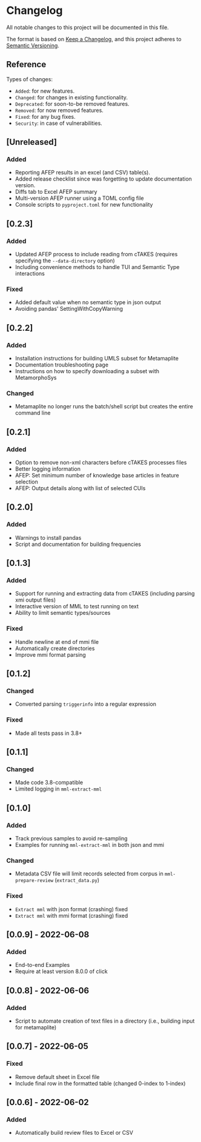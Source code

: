 # Changelog

All notable changes to this project will be documented in this file.

The format is based on [Keep a Changelog](https://keepachangelog.com/en/1.0.0/),
and this project adheres to [Semantic Versioning](https://semver.org/spec/v2.0.0.html).

## Reference

Types of changes:

* `Added`: for new features.
* `Changed`: for changes in existing functionality.
* `Deprecated`: for soon-to-be removed features.
* `Removed`: for now removed features.
* `Fixed`: for any bug fixes.
* `Security`: in case of vulnerabilities.


## [Unreleased]

### Added

- Reporting AFEP results in an excel (and CSV) table(s).
- Added release checklist since was forgetting to update documentation version.
- Diffs tab to Excel AFEP summary
- Multi-version AFEP runner using a TOML config file
- Console scripts to `pyproject.toml` for new functionality

## [0.2.3]

### Added

- Updated AFEP process to include reading from cTAKES (requires specifying the `--data-directory` option)
- Including convenience methods to handle TUI and Semantic Type interactions

### Fixed

- Added default value when no semantic type in json output
- Avoiding pandas' SettingWithCopyWarning

## [0.2.2]

### Added

- Installation instructions for building UMLS subset for Metamaplite
- Documentation troubleshooting page
- Instructions on how to specify downloading a subset with MetamorphoSys

### Changed

- Metamaplite no longer runs the batch/shell script but creates the entire command line

## [0.2.1]

### Added

- Option to remove non-xml characters before cTAKES processes files
- Better logging information
- AFEP: Set minimum number of knowledge base articles in feature selection
- AFEP: Output details along with list of selected CUIs

## [0.2.0]

### Added

- Warnings to install pandas
- Script and documentation for building frequencies

## [0.1.3]

### Added

- Support for running and extracting data from cTAKES (including parsing xmi output files)
- Interactive version of MML to test running on text
- Ability to limit semantic types/sources

### Fixed

- Handle newline at end of mmi file
- Automatically create directories
- Improve mmi format parsing

## [0.1.2]

### Changed

- Converted parsing `triggerinfo` into a regular expression

### Fixed

- Made all tests pass in 3.8+

## [0.1.1]

### Changed

- Made code 3.8-compatible
- Limited logging in `mml-extract-mml`

## [0.1.0]

### Added

- Track previous samples to avoid re-sampling
- Examples for running `mml-extract-mml` in both json and mmi

### Changed

- Metadata CSV file will limit records selected from corpus in `mml-prepare-review` (`extract_data.py`)

### Fixed

- `Extract mml` with json format (crashing) fixed
- `Extract mml` with mmi format (crashing) fixed

## [0.0.9] - 2022-06-08

### Added

- End-to-end Examples
- Require at least version 8.0.0 of click

## [0.0.8] - 2022-06-06

### Added

- Script to automate creation of text files in a directory (i.e., building input for metamaplite)

## [0.0.7] - 2022-06-05

### Fixed

- Remove default sheet in Excel file
- Include final row in the formatted table (changed 0-index to 1-index)

## [0.0.6] - 2022-06-02

### Added

- Automatically build review files to Excel or CSV
